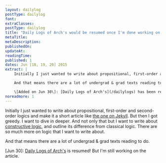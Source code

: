 ```yaml
---
layout: dailylog
postType: dailylog
font:
extraClasses:
postType: dailylog
title: "Daily Logs of Arch's would be resumed once I'm done working on <i>0a explains: Logic</i>"
metaTitle:
metaDescription:
publishedOn:
updateAt:
readingTime:
published: 1
dates: Jun [18, 19, 20] 2015
extract: |
    Initially I just wanted to write about propositional, first-order and second-order logics and make it a short article like [the one on Jekyll](http://0a.io/Jekyll-in-3min-for-your-GitHub-page/). But then I got greedy. I want to dive in deeper. And not only that but I want to write about [constructive logic](http://www.amazon.com/gp/product/0444702660/ref=as_li_tl?ie=UTF8&camp=1789&creative=9325&creativeASIN=0444702660&linkCode=as2&tag=0aarhe-20&linkId=3K2T52254J7SR4HC), and outline its difference from classical logic. There are so much more on logic that I want to write about.

    And that means there are a lot of undergrad & grad texts reading to do.

    \[Added on Jun 30\]: [Daily Logs of Arch's](/dailylogs) has been resumed! But I'm still working on the article.
noreadmore: 1
---
```


Initially I just wanted to write about propositional, first-order and second-order logics and make it a short article like [the one on Jekyll](http://0a.io/Jekyll-in-3min-for-your-GitHub-page/). But then I got greedy. I want to dive in deeper. And not only that but I want to write about [constructive logic](http://www.amazon.com/gp/product/0444702660/ref=as_li_tl?ie=UTF8&camp=1789&creative=9325&creativeASIN=0444702660&linkCode=as2&tag=0aarhe-20&linkId=3K2T52254J7SR4HC), and outline its difference from classical logic. There are so much more on logic that I want to write about.

And that means there are a lot of undergrad & grad texts reading to do.

[Jun 30]: [Daily Logs of Arch's](/dailylogs) is resumed! But I'm still working on the article.

